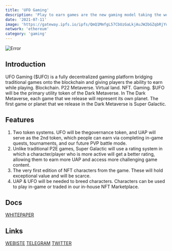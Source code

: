 ```yaml
---
title: 'UFO Gaming'
description: 'Play to earn games are the new gaming model taking the world by storm'
date: '2021-07-11'
image: 'https://gateway.ipfs.io/ipfs/QmQ1MmfgL57CbUzGaLkjAuJW2bGZqbRjYuUJdhHuX6zPDQ'
network: 'ethereum'
category: 'gaming'
---
```


![Error](https://gateway.ipfs.io/ipfs/QmfQYnhs1w5G8xuoPCXQ1XsiRKZZpXkzBM6RXRWX5zHzno)

## Introduction
UFO Gaming ($UFO) is a fully decentralized gaming platform bridging traditional games onto the blockchain and giving players the ability to earn while playing. Blockchain. P22 Metaverse. Virtual land. NFT. Gaming. $UFO will be the primary utility token of the Dark Metaverse. In The Dark Metaverse, each game that we release will represent its own planet. The first game or planet that we release in the Dark Metaverse is Super Galactic.


## Features
1. Two token systems. UFO will be thegovernance token, and UAP will serve as the 2nd token, which people can earn via completing in-game quests, tournaments, and  our future PVP battle mode.
2. Unlike traditional P2E games, Super Galactic will use a rating system in which a character/player who is more active will get a better rating, allowing them to earn more UAP and access more challenging game content.
3. The very first edition of NFT characters from the game. These will hold exceptional value and will be scarce.
4. UAP & UFO will be needed to breed characters. Characters can be used to play in-game or traded in our in-house NFT Marketplace.

## Docs

[WHITEPAPER](https://gateway.ipfs.io/ipfs/QmXUknfZARmdbqg36R2oWyTkyZSziirQcCfvUzsx9QknG6)


## Links

[WEBISTE](https://www.ufogaming.io/)
[TELEGRAM](https://t.me/ufotokenofficial)
[TWITTER](https://twitter.com/TheUFOtoken)